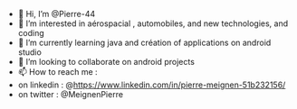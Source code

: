 - 👋 Hi, I’m @Pierre-44
- 👀 I’m interested in aérospacial , automobiles, and new technologies, and coding
- 🌱 I’m currently learning java and création of applications on android studio
- 💞️ I’m looking to collaborate on android projects
- 📫 How to reach me :
- on linkedin : @https://www.linkedin.com/in/pierre-meignen-51b232156/ 
- on twitter : @MeignenPierre

<!---
Pierre-44/Pierre-44 is a ✨ special ✨ repository because its `README.md` (this file) appears on your GitHub profile.
You can click the Preview link to take a look at your changes.
--->
